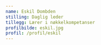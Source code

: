 ```yaml
---
name: Eskil Dombden
stilling: Daglig leder
tillegg: Lærer i nøkkelkompetanser
profilbilde: eskil.jpg
profil: /profil/eskil
---
```

